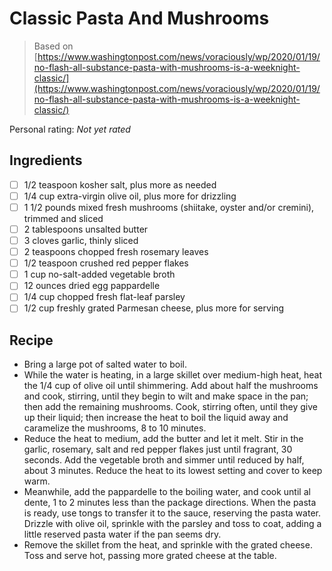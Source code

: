 <!-- Needs Manual Review -->

# Classic Pasta And Mushrooms

> Based on [https://www.washingtonpost.com/news/voraciously/wp/2020/01/19/no-flash-all-substance-pasta-with-mushrooms-is-a-weeknight-classic/](https://www.washingtonpost.com/news/voraciously/wp/2020/01/19/no-flash-all-substance-pasta-with-mushrooms-is-a-weeknight-classic/)

<!-- {cts} rating=0; (User can specify rating on scale of 1-5) -->

Personal rating: *Not yet rated*

<!-- {cte} -->

<!-- {cts} name_image=None; (User can specify image name) -->

<!-- TODO: Capture image -->

<!-- {cte} -->

## Ingredients

- [ ] 1/2 teaspoon kosher salt, plus more as needed
- [ ] 1/4 cup extra-virgin olive oil, plus more for drizzling
- [ ] 1 1/2 pounds mixed fresh mushrooms (shiitake, oyster and/or cremini), trimmed and sliced
- [ ] 2 tablespoons unsalted butter
- [ ] 3 cloves garlic, thinly sliced
- [ ] 2 teaspoons chopped fresh rosemary leaves
- [ ] 1/2 teaspoon crushed red pepper flakes
- [ ] 1 cup no-salt-added vegetable broth
- [ ] 12 ounces dried egg pappardelle
- [ ] 1/4 cup chopped fresh flat-leaf parsley
- [ ] 1/2 cup freshly grated Parmesan cheese, plus more for serving

## Recipe

- Bring a large pot of salted water to boil.
- While the water is heating, in a large skillet over medium-high heat, heat the 1/4 cup of olive oil until shimmering. Add about half the mushrooms and cook, stirring, until they begin to wilt and make space in the pan; then add the remaining mushrooms. Cook, stirring often, until they give up their liquid; then increase the heat to boil the liquid away and caramelize the mushrooms, 8 to 10 minutes.
- Reduce the heat to medium, add the butter and let it melt. Stir in the garlic, rosemary, salt and red pepper flakes just until fragrant, 30 seconds. Add the vegetable broth and simmer until reduced by half, about 3 minutes. Reduce the heat to its lowest setting and cover to keep warm.
- Meanwhile, add the pappardelle to the boiling water, and cook until al dente, 1 to 2 minutes less than the package directions. When the pasta is ready, use tongs to transfer it to the sauce, reserving the pasta water. Drizzle with olive oil, sprinkle with the parsley and toss to coat, adding a little reserved pasta water if the pan seems dry.
- Remove the skillet from the heat, and sprinkle with the grated cheese. Toss and serve hot, passing more grated cheese at the table.
